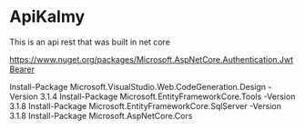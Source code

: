 # ApiKalmy
This is an api rest that was built in net core

https://www.nuget.org/packages/Microsoft.AspNetCore.Authentication.JwtBearer


Install-Package Microsoft.VisualStudio.Web.CodeGeneration.Design -Version 3.1.4
Install-Package Microsoft.EntityFrameworkCore.Tools -Version 3.1.8
Install-Package Microsoft.EntityFrameworkCore.SqlServer -Version 3.1.8
Install-Package Microsoft.AspNetCore.Cors
